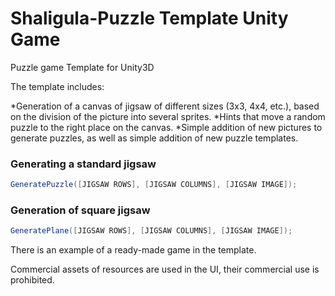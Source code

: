 # Shaligula-Puzzle Template Unity Game

Puzzle game Template for Unity3D

The template includes:

*Generation of a canvas of jigsaw of different sizes (3x3, 4x4, etc.), based on the division of the picture into several sprites.
*Hints that move a random puzzle to the right place on the canvas.
*Simple addition of new pictures to generate puzzles, as well as simple addition of new puzzle templates.


### Generating a standard jigsaw
```csharp
GeneratePuzzle([JIGSAW ROWS], [JIGSAW COLUMNS], [JIGSAW IMAGE]);
```
### Generation of square jigsaw
```csharp
GeneratePlane([JIGSAW ROWS], [JIGSAW COLUMNS], [JIGSAW IMAGE]);
```

There is an example of a ready-made game in the template.

Commercial assets of resources are used in the UI, their commercial use is prohibited.
